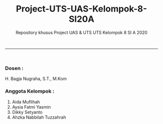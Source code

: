 <h1 align="center">Project-UTS-UAS-Kelompok-8-SI20A</h1>
<p align="center">Repository khusus Project UAS & UTS UTS Kelompok 8 SI A 2020</p>
<br><hr><br>
<h3>Dosen :</h3>  
<p>H. Bagja Nugraha, S.T., M.Kom</p>

<h3>Anggota Kelompok :</h3> 
<ol>
  <li>Aida Muflihah</li>
  <li>Aysia Fatmi Yasmin</li>
  <li>Dikky Setyanto</li>
  <li>Ahzka Nabbilah Tuzzahrah</li>
</ol>
